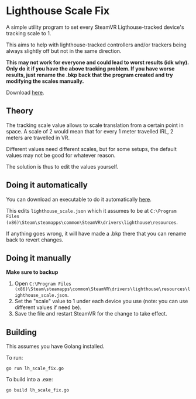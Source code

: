 # Lighthouse Scale Fix

A simple utility program to set every SteamVR Ligthouse-tracked device's tracking scale to 1.

This aims to help with lighthouse-tracked controllers and/or trackers being always slightly off but not in the same direction.

**This may not work for everyone and could lead to worst results (idk why). Only do it if you have the above tracking problem. If you have worse results, just rename the .bkp back that the program created and try modifying the scales manually.**

Download [here](https://github.com/Louka3000/Lighthouse-Scale-Fix/releases/latest/download/lh_scale_fix.exe).

## Theory

The tracking scale value allows to scale translation from a certain point in space. A scale of 2 would mean that for every 1 meter travelled IRL, 2 meters are travelled in VR.

Different values need different scales, but for some setups, the default values may not be good for whatever reason.

The solution is thus to edit the values yourself.

## Doing it automatically

You can download an executable to do it automatically [here](https://github.com/Louka3000/Lighthouse-Scale-Fix/releases/latest/download/lh_scale_fix.exe).

This edits `lighthouse_scale.json` which it assumes to be at `C:\Program Files (x86)\Steam\steamapps\common\SteamVR\drivers\lighthouse\resources`.

If anything goes wrong, it will have made a .bkp there that you can rename back to revert changes.

## Doing it manually

**Make sure to backup**

1. Open `C:\Program Files (x86)\Steam\steamapps\common\SteamVR\drivers\lighthouse\resources\lighthouse_scale.json`.
2. Set the "scale" value to 1 under each device you use (note: you can use different values if need be).
3. Save the file and restart SteamVR for the change to take effect.

## Building

This assumes you have Golang installed.

To run:

`go run lh_scale_fix.go`

To build into a .exe:

`go build lh_scale_fix.go`
